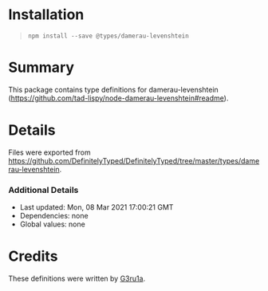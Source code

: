 # Installation
> `npm install --save @types/damerau-levenshtein`

# Summary
This package contains type definitions for damerau-levenshtein (https://github.com/tad-lispy/node-damerau-levenshtein#readme).

# Details
Files were exported from https://github.com/DefinitelyTyped/DefinitelyTyped/tree/master/types/damerau-levenshtein.

### Additional Details
 * Last updated: Mon, 08 Mar 2021 17:00:21 GMT
 * Dependencies: none
 * Global values: none

# Credits
These definitions were written by [G3ru1a](https://github.com/g3ru1a).
